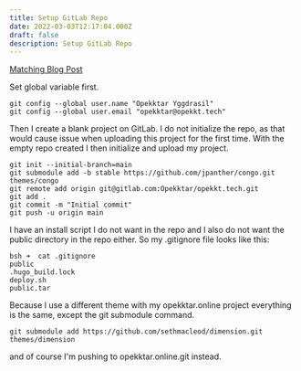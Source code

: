 ```yaml
---
title: Setup GitLab Repo
date: 2022-03-03T12:17:04.000Z
draft: false
description: Setup GitLab Repo
---
```


[Matching Blog Post](/posts/setuprepo)

Set global variable first.

```
git config --global user.name "Opekktar Yggdrasil"
git config --global user.email "opekktar@opekkt.tech"
```

Then I create a blank project on GitLab. I do not initialize the repo, as that would cause issue when uploading this project for the first time. With the empty repo created I then initialize and upload my project.

```
git init --initial-branch=main
git submodule add -b stable https://github.com/jpanther/congo.git themes/congo
git remote add origin git@gitlab.com:Opekktar/opekkt.tech.git
git add .
git commit -m "Initial commit"
git push -u origin main
```

I have an install script I do not want in the repo and I also do not want the public directory in the repo either. So my .gitignore file looks like this:

```
bsh ➜  cat .gitignore
public
.hugo_build.lock
deploy.sh
public.tar
```

Because I use a different theme with my opekktar.online project everything is the same, except the git submodule command.

```
git submodule add https://github.com/sethmacleod/dimension.git themes/dimension
```

and of course I'm pushing to opekktar.online.git instead.